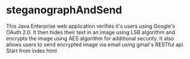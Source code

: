 # steganographAndSend
This Java Enterprise web application verifies it's users using Google's OAuth 2.0. It then hides their text in an image using LSB algorithm and encrypts the image using AES algorithm for additional security. It also allows users to send encrypted image via email using gmail's RESTful api. 
Start from index.html
